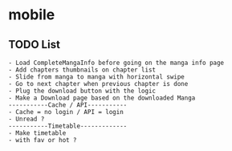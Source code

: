# mobile

## TODO List
    - Load CompleteMangaInfo before going on the manga info page
    - Add chapters thumbnails on chapter list
    - Slide from manga to manga with horizontal swipe
    - Go to next chapter when previous chapter is done
    - Plug the download button with the logic
    - Make a Download page based on the downloaded Manga
    -----------Cache / API-----------
    - Cache = no login / API = login 
    - Unread ?
    -----------Timetable-------------
    - Make timetable
    - with fav or hot ?
